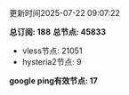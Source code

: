 更新时间2025-07-22 09:07:22

**总订阅: 188**
**总节点: 45833**
- vless节点: 21051
- hysteria2节点: 9

**google ping有效节点: 17**
